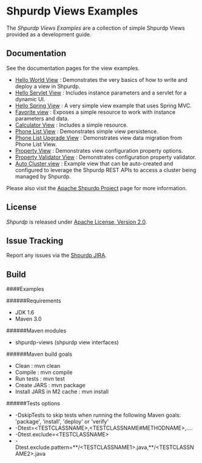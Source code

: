 <!---
Licensed to the Apache Software Foundation (ASF) under one or more
contributor license agreements.  See the NOTICE file distributed with
this work for additional information regarding copyright ownership.
The ASF licenses this file to You under the Apache License, Version 2.0
(the "License"); you may not use this file except in compliance with
the License.  You may obtain a copy of the License at [http://www.apache.org/licenses/LICENSE-2.0](http://www.apache.org/licenses/LICENSE-2.0)

Unless required by applicable law or agreed to in writing, software
distributed under the License is distributed on an "AS IS" BASIS,
WITHOUT WARRANTIES OR CONDITIONS OF ANY KIND, either express or implied.
See the License for the specific language governing permissions and
limitations under the License.
-->

Shpurdp Views Examples
============

The *Shpurdp Views Examples* are a collection of simple Shpurdp Views provided as a development guide.

## Documentation
See the documentation pages for the view examples.

* [Hello World View](helloworld-view/docs/index.md) : Demonstrates the very basics of how to write and deploy a view in Shpurdp.
* [Hello Servlet View](hello-servlet-view/docs/index.md) : Includes instance parameters and a servlet for a dynamic UI. 
* [Hello Spring View](hello-spring-view/docs/index.md) : A very simple view example that uses Spring MVC.
* [Favorite view](favorite-view/docs/index.md) : Exposes a simple resource to work with instance parameters and data.
* [Calculator View](calculator-view/docs/index.md) : Includes a simple resource.
* [Phone List View](phone-list-view/docs/index.md) : Demonstrates simple view persistence.
* [Phone List Upgrade View](phone-list-upgrade-view/docs/index.md) : Demonstrates view data migration from Phone List View.
* [Property View](property-view/docs/index.md) : Demonstrates view configuration property options.
* [Property Validator View](property-validator-view/docs/index.md) : Demonstrates configuration property validator.
* [Auto Cluster view](auto-cluster-view/docs/index.md) : Example view that can be auto-created and configured to leverage the Shpurdp REST APIs to access a cluster being managed by Shpurdp.

Please also visit the [Apache Shpurdp Project](http://shpurdp.apache.org/) page for more information.


## License

*Shpurdp* is released under [Apache License, Version 2.0](http://www.apache.org/licenses/LICENSE-2.0).

## Issue Tracking

Report any issues via the [Shpurdp JIRA](https://issues.apache.org/jira/browse/SHPURDP).

## Build

####Examples

######Requirements
* JDK 1.6
* Maven 3.0

######Maven modules
* shpurdp-views (shpurdp view interfaces)

######Maven build goals
 * Clean : mvn clean
 * Compile : mvn compile
 * Run tests : mvn test
 * Create JARS : mvn package
 * Install JARS in M2 cache : mvn install

######Tests options
  * -DskipTests to skip tests when running the following Maven goals:
    'package', 'install', 'deploy' or 'verify'
  * -Dtest=\<TESTCLASSNAME>,\<TESTCLASSNAME#METHODNAME>,....
  * -Dtest.exclude=\<TESTCLASSNAME>
  * -Dtest.exclude.pattern=\*\*/\<TESTCLASSNAME1>.java,\*\*/\<TESTCLASSNAME2>.java


